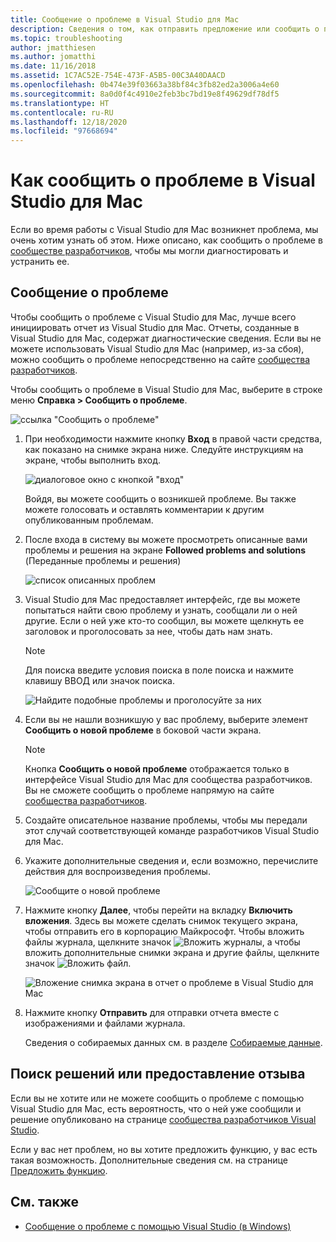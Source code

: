 ```yaml
---
title: Сообщение о проблеме в Visual Studio для Mac
description: Сведения о том, как отправить предложение или сообщить о проблеме, возникшей при использовании Visual Studio для Mac.
ms.topic: troubleshooting
author: jmatthiesen
ms.author: jomatthi
ms.date: 11/16/2018
ms.assetid: 1C7AC52E-754E-473F-A5B5-00C3A40DAACD
ms.openlocfilehash: 0b474e39f03663a38bf84c3fb82ed2a3006a4e60
ms.sourcegitcommit: 8a0d0f4c4910e2feb3bc7bd19e8f49629df78df5
ms.translationtype: HT
ms.contentlocale: ru-RU
ms.lasthandoff: 12/18/2020
ms.locfileid: "97668694"
---
```

# <a name="how-to-report-a-problem-in-visual-studio-for-mac"></a>Как сообщить о проблеме в Visual Studio для Mac

Если во время работы с Visual Studio для Mac возникнет проблема, мы очень хотим узнать об этом. Ниже описано, как сообщить о проблеме в [сообществе разработчиков](https://aka.ms/feedback/report?space=41), чтобы мы могли диагностировать и устранить ее.

## <a name="how-to-report-a-problem"></a>Сообщение о проблеме

Чтобы сообщить о проблеме с Visual Studio для Mac, лучше всего инициировать отчет из Visual Studio для Mac. Отчеты, созданные в Visual Studio для Mac, содержат диагностические сведения. Если вы не можете использовать Visual Studio для Mac (например, из-за сбоя), можно сообщить о проблеме непосредственно на сайте [сообщества разработчиков](https://aka.ms/feedback/report?space=41).

Чтобы сообщить о проблеме в Visual Studio для Mac, выберите в строке меню **Справка > Сообщить о проблеме**.

![ссылка "Сообщить о проблеме"](media/report-problem-image1.png)

1. При необходимости нажмите кнопку **Вход** в правой части средства, как показано на снимке экрана ниже. Следуйте инструкциям на экране, чтобы выполнить вход.

    ![диалоговое окно с кнопкой "вход"](media/report-problem-image2.png)

    Войдя, вы можете сообщить о возникшей проблеме. Вы также можете голосовать и оставлять комментарии к другим опубликованным проблемам.

1. После входа в систему вы можете просмотреть описанные вами проблемы и решения на экране **Followed problems and solutions** (Переданные проблемы и решения)

    ![список описанных проблем](media/report-problem-image3.png)

1. Visual Studio для Mac предоставляет интерфейс, где вы можете попытаться найти свою проблему и узнать, сообщали ли о ней другие. Если о ней уже кто-то сообщил, вы можете щелкнуть ее заголовок и проголосовать за нее, чтобы дать нам знать.
   > [!NOTE]
   > Для поиска введите условия поиска в поле поиска и нажмите клавишу ВВОД или значок поиска.

   ![Найдите подобные проблемы и проголосуйте за них](media/report-problem-image4.png)

1. Если вы не нашли возникшую у вас проблему, выберите элемент **Сообщить о новой проблеме** в боковой части экрана.

   > [!NOTE]
   > Кнопка **Сообщить о новой проблеме** отображается только в интерфейсе Visual Studio для Mac для сообщества разработчиков. Вы не сможете сообщить о проблеме напрямую на сайте [сообщества разработчиков](https://aka.ms/feedback/report?space=41/).

1. Создайте описательное название проблемы, чтобы мы передали этот случай соответствующей команде разработчиков Visual Studio для Mac.

1. Укажите дополнительные сведения и, если возможно, перечислите действия для воспроизведения проблемы.

   ![Сообщите о новой проблеме](media/report-problem-image5.png)

1. Нажмите кнопку **Далее**, чтобы перейти на вкладку **Включить вложения**. Здесь вы можете сделать снимок текущего экрана, чтобы отправить его в корпорацию Майкрософт. Чтобы вложить файлы журнала, щелкните значок ![Вложить журналы](media/report-problem-attach-logs.png), а чтобы вложить дополнительные снимки экрана и другие файлы, щелкните значок ![Вложить файл](media/report-problem-attach-file.png).

   ![Вложение снимка экрана в отчет о проблеме в Visual Studio для Mac](media/report-problem-image6.png)

1. Нажмите кнопку **Отправить** для отправки отчета вместе с изображениями и файлами журнала.

   Сведения о собираемых данных см. в разделе [Собираемые данные](/visualstudio/ide/developer-community-privacy#data-we-collect).

## <a name="search-for-solutions-or-provide-feedback"></a>Поиск решений или предоставление отзыва

Если вы не хотите или не можете сообщить о проблеме с помощью Visual Studio для Mac, есть вероятность, что о ней уже сообщили и решение опубликовано на странице [сообщества разработчиков Visual Studio](https://aka.ms/feedback/report?space=41/).

Если у вас нет проблем, но вы хотите предложить функцию, у вас есть такая возможность. Дополнительные сведения см. на странице [Предложить функцию](https://aka.ms/feedback/suggest?space=41).

## <a name="see-also"></a>См. также

- [Сообщение о проблеме с помощью Visual Studio (в Windows)](/visualstudio/ide/how-to-report-a-problem-with-visual-studio-2017)

